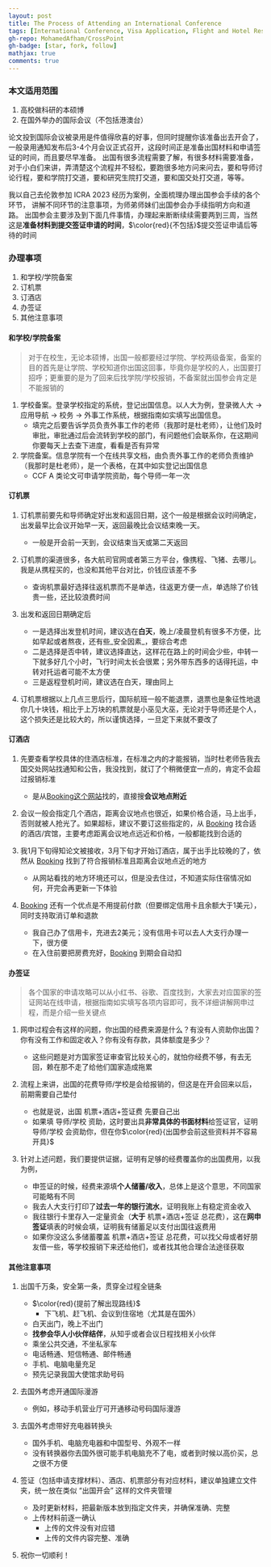```yaml
---
layout: post
title: The Process of Attending an International Conference
tags: [International Conference, Visa Application, Flight and Hotel Reservations]
gh-repo: MohamedAfham/CrossPoint
gh-badge: [star, fork, follow]
mathjax: true
comments: true
---
```


### 本文适用范围
1. 高校做科研的本硕博 
2. 在国外举办的国际会议（不包括港澳台）

论文投到国际会议被录用是件值得欣喜的好事，但同时提醒你该准备出去开会了，一般录用通知发布后3-4个月会议正式召开，这段时间正是准备出国材料和申请签证的时间，而且要尽早准备。
出国有很多流程需要了解，有很多材料需要准备，对于小白们来讲，弄清楚这个流程并不轻松，要跑很多地方问来问去，要和导师讨论行程，要和学院打交道，要和研究生院打交道，要和国交处打交道，等等。

我以自己去伦敦参加 ICRA 2023 经历为案例，全面梳理办理出国参会手续的各个环节，
讲解不同环节的注意事项，为师弟师妹们出国参会办手续指明方向和道路。
出国参会主要涉及到下面几件事情，办理起来断断续续需要两到三周，当然这是**准备材料到提交签证申请的时间**，$\color{red}{不包括}$提交签证申请后等待的时间

### 办理事项
1. 和学校/学院备案
1. 订机票 
2. 订酒店 
3. 办签证 
4. 其他注意事项

#### 和学校/学院备案
> 对于在校生，无论本硕博，出国一般都要经过学院、学校两级备案，备案的目的首先是让学院、学校知道你出国这回事，毕竟你是学校的人，出国要打招呼；更重要的是为了回来后找学院/学校报销，不备案就出国参会肯定是不能报销的

1. 学校备案。登录学校指定的系统，登记出国信息。以人大为例，登录微人大 -> 应用导航 -> 校务 -> 外事工作系统，根据指南如实填写出国信息。
    - 填完之后要告诉学员负责外事工作的老师（我那时是杜老师），让他们及时审批，审批通过后会流转到学校的部门，有问题他们会联系你，在这期间你要每天上去查下进度，看看是否有异常
2. 学院备案。信息学院有一个在线共享文档，由负责外事工作的老师负责维护（我那时是杜老师），是一个表格，在其中如实登记出国信息
    - CCF A 类论文可申请学院资助，每个导师一年一次

#### 订机票
1. 订机票前要先和导师确定好出发和返回日期，这个一般是根据会议时间确定，出发最早比会议开始早一天，返回最晚比会议结束晚一天。
    - 一般是开会前一天到，会议结束当天或第二天返回

2. 订机票的渠道很多，各大航司官网或者第三方平台，像携程、飞猪、去哪儿。我是从携程买的，也没和其他平台对比，价钱应该差不多
    - 查询机票最好选择往返机票而不是单选，往返更方便一点，单选除了价钱贵一些，还比较浪费时间

3. 出发和返回日期确定后
    * 一是选择出发登机时间，建议选在**白天**，晚上/凌晨登机有很多不方便，比如早起或者熬夜，还有些_安全因素_，要综合考虑
    * 二是选择是否中转，建议选择直达，这样花在路上的时间会少些，中转一下就多好几个小时，飞行时间太长会很累；另外带东西多的话得托运，中转对托运者可能不太方便
    * 三是返程登机时间，建议选在白天，理由同上

4. 订机票根据以上几点三思后行，国际航班一般不能退票，退票也是象征性地退你几十块钱，相比于上万块的机票就是小巫见大巫，无论对于导师还是个人，这个损失还是比较大的，所以谨慎选择，一旦定下来就不要改了

#### 订酒店
1. 先要查看学校具体的住酒店标准，在标准之内的才能报销，当时杜老师告我去国交处网站找通知和公告，我没找到，就订了个稍微便宜一点的，肯定不会超过报销标准
    - 是从[Booking这个网站](https://www.booking.com/)找的，直接搜**会议地点附近**

1. 会议一般会指定几个酒店，距离会议地点也很近，如果价格合适，马上出手，否则就被人抢光了。如果超标，建议不要订这些指定的，从 [Booking](https://www.booking.com/) 找合适的酒店/宾馆，主要考虑距离会议地点远近和价格，一般都能找到合适的

3. 我1月下旬得知论文被接收，3月下旬才开始订酒店，属于出手比较晚的了，依然从 [Booking](https://www.booking.com/) 找到了符合报销标准且距离会议地点近的地方
    - 从网站看找的地方环境还可以，但是没去住过，不知道实际住宿情况如何，开完会再更新一下体验

4. [Booking](https://www.booking.com/) 还有一个优点是不用提前付款（但要绑定信用卡且余额大于1美元），同时支持取消订单和退款
    - 我自己办了信用卡，充进去2美元；没有信用卡可以去人大支行办理一下，很方便
    - 在入住前要把房费充好，[Booking](https://www.booking.com/) 到期会自动扣

#### 办签证
> 各个国家的申请攻略可以从小红书、谷歌、百度找到，大家去对应国家的签证网站在线申请，根据指南如实填写各项内容即可，我不详细讲解网申过程，而是介绍一些关键点

1. 网申过程会有这样的问题，你出国的经费来源是什么？有没有人资助你出国？你有没有工作和固定收入？你有没有存款，具体额度是多少？
    - 这些问题是对方国家签证审查官比较关心的，就怕你经费不够，有去无回，赖在那不走了给他们国家造成拖累
    
2. 流程上来讲，出国的花费导师/学校是会给报销的，但这是在开会回来以后，前期需要自己垫付
    - 也就是说，出国 机票+酒店+签证费 先要自己出
    - 如果填 导师/学校 资助，这时要出具**非常具体的书面材料**给签证官，证明 导师/学校 会资助你，但在你$\color{red}{出国参会前这些资料并不容易开具}$

3. 针对上述问题，我们要提供证据，证明有足够的经费覆盖你的出国费用，以我为例，
    - 申签证的时候，经费来源填**个人储蓄/收入**，总体上是这个意思，不同国家可能略有不同
    - 我去人大支行打印了**过去一年的银行流水**，证明我账上有稳定资金收入
    - 我往银行卡里存入一定量资金（**大于** 机票+酒店+签证 总花费），这在**网申签证**填表的时候会填，证明我有储蓄足以支付出国往返费用
    - 如果你没这么多储蓄覆盖 机票+酒店+签证 总花费，可以找父母或者好朋友借一些，等学校报销下来还给他们，或者找其他合理合法途径获取

#### 其他注意事项
1. 出国千万条，安全第一条，贯穿全过程全链条
    - $\color{red}{提前了解出现路线}$
        - 下飞机、赶飞机、会议到住宿地（尤其是在国外）
    - 白天出门，晚上不出门
    - **找参会华人小伙伴结伴**，从知乎或者会议日程找相关小伙伴
    - 乘坐公共交通，不坐私家车
    - 电话畅通、短信畅通、邮件畅通
    - 手机、电脑电量充足
    - 预先记录我国大使馆求助号码

2. 去国外考虑开通国际漫游
    - 例如，移动手机营业厅可开通移动号码国际漫游

3. 去国外考虑带好充电器转换头
    - 国外手机、电脑充电器和中国型号、外观不一样
    - 没有转换器你去国外很可能手机电脑充不了电，或者到时候以高价买，总之很不方便

4. 签证（包括申请支撑材料）、酒店、机票部分有对应材料，建议单独建立文件夹，统一放在类似 “出国开会” 这样的文件夹管理
    - 及时更新材料，把最新版本放到指定文件夹，并确保准确、完整
    - 上传材料前逐一确认
        - 上传的文件没有对应错
        - 上传的文件内容完整、准确

5. 祝你一切顺利！